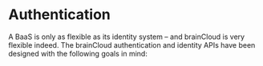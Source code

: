# Authentication

A BaaS is only as flexible as its identity system – and brainCloud is very flexible indeed. The brainCloud authentication and identity APIs have been designed with the following goals in mind:



<DocCardList />